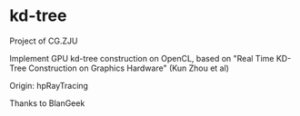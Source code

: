 # kd-tree

Project of CG.ZJU

Implement GPU kd-tree construction on OpenCL, based on "Real Time KD-Tree Construction on Graphics Hardware" (Kun Zhou et al)

Origin: hpRayTracing

Thanks to BlanGeek


